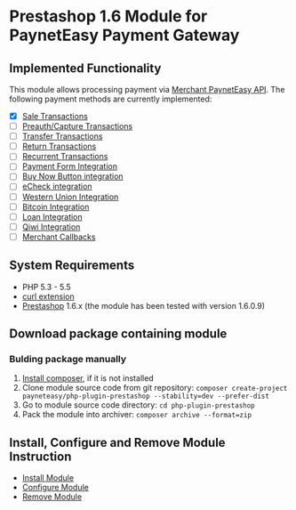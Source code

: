 # Prestashop 1.6 Module for PaynetEasy Payment Gateway

## Implemented Functionality

This module allows processing payment via [Merchant PaynetEasy API](http://wiki.payneteasy.com/index.php/PnE:Merchant_API). The following payment methods are currently implemented:
- [x] [Sale Transactions](http://wiki.payneteasy.com/index.php/PnE:Sale_Transactions)
- [ ] [Preauth/Capture Transactions](http://wiki.payneteasy.com/index.php/PnE:Preauth/Capture_Transactions)
- [ ] [Transfer Transactions](http://wiki.payneteasy.com/index.php/PnE:Transfer_Transactions)
- [ ] [Return Transactions](http://wiki.payneteasy.com/index.php/PnE:Return_Transactions)
- [ ] [Recurrent Transactions](http://wiki.payneteasy.com/index.php/PnE:Recurrent_Transactions)
- [ ] [Payment Form Integration](http://wiki.payneteasy.com/index.php/PnE:Payment_Form_integration)
- [ ] [Buy Now Button integration](http://wiki.payneteasy.com/index.php/PnE:Buy_Now_Button_integration)
- [ ] [eCheck integration](http://wiki.payneteasy.com/index.php/PnE:eCheck_integration)
- [ ] [Western Union Integration](http://wiki.payneteasy.com/index.php/PnE:Western_Union_Integration)
- [ ] [Bitcoin Integration](http://wiki.payneteasy.com/index.php/PnE:Bitcoin_integration)
- [ ] [Loan Integration](http://wiki.payneteasy.com/index.php/PnE:Loan_integration)
- [ ] [Qiwi Integration](http://wiki.payneteasy.com/index.php/PnE:Qiwi_integration)
- [ ] [Merchant Callbacks](http://wiki.payneteasy.com/index.php/PnE:Merchant_Callbacks)

## System Requirements

* PHP 5.3 - 5.5
* [curl extension](http://php.net/manual/en/book.curl.php)
* [Prestashop](http://www.prestashop.com/en/download) 1.6.x (the module has been tested with version 1.6.0.9)

## <a name="get_package"></a> Download package containing module

### Bulding package manually
1. [Install composer](http://getcomposer.org/doc/00-intro.md), if it is not installed
2. Clone module source code from git repository: `composer create-project payneteasy/php-plugin-prestashop --stability=dev --prefer-dist`
3. Go to module source code directory: `cd php-plugin-prestashop`
4. Pack the module into archiver: `composer archive --format=zip`

## Install, Configure and Remove Module Instruction

* [Install Module](01-installation.md)
* [Configure Module](02-configuration.md)
* [Remove Module](03-uninstalling.md)